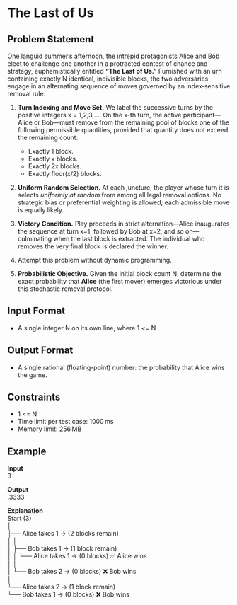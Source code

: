 
# The Last of Us

## Problem Statement

One languid summer’s afternoon, the intrepid protagonists Alice and Bob elect to challenge one another in a protracted contest of chance and strategy, euphemistically entitled **“The Last of Us.”** Furnished with an urn containing exactly N identical, indivisible blocks, the two adversaries engage in an alternating sequence of moves governed by an index‑sensitive removal rule.

1. **Turn Indexing and Move Set.**  We label the successive turns by the positive integers x = 1,2,3,....  On the x-th turn, the active participant—Alice or Bob—must remove from the remaining pool of blocks one of the following permissible quantities, provided that quantity does not exceed the remaining count:
   - Exactly 1 block.
   - Exactly x blocks.
   - Exactly 2x blocks.
   - Exactly floor(x/2) blocks.

2. **Uniform Random Selection.**  At each juncture, the player whose turn it is selects *uniformly at random* from among all legal removal options. No strategic bias or preferential weighting is allowed; each admissible move is equally likely.

3. **Victory Condition.**  Play proceeds in strict alternation—Alice inaugurates the sequence at turn x=1, followed by Bob at x=2, and so on—culminating when the last block is extracted. The individual who removes the very final block is declared the winner.

4. Attempt this problem without dynamic programming.

5. **Probabilistic Objective.**  Given the initial block count N, determine the exact probability that **Alice** (the first mover) emerges victorious under this stochastic removal protocol.

## Input Format

- A single integer N on its own line, where 1 <= N  .

## Output Format

- A single rational (floating-point) number: the probability that Alice wins the game.

## Constraints

- 1 <= N 
- Time limit per test case: 1000 ms
- Memory limit: 256 MB

## Example

**Input**  
3

**Output**  
.3333

**Explanation**  
Start (3)  
│  
├── Alice takes 1 → (2 blocks remain)  
│   │  
│   ├── Bob takes 1 → (1 block remain)  
│   │   └── Alice takes 1 → (0 blocks) ✅ Alice wins  
│   │  
│   └── Bob takes 2 → (0 blocks) ❌ Bob wins  
│  
└── Alice takes 2 → (1 block remain)  
    └── Bob takes 1 → (0 blocks) ❌ Bob wins
